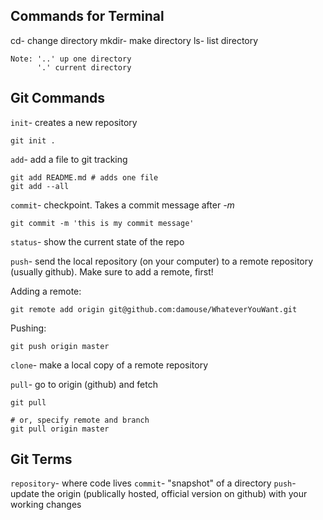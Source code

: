 ## Commands for Terminal

cd-         change directory
mkdir-      make directory
ls-         list directory 

    Note: '..' up one directory
          '.' current directory

## Git Commands

`init`- creates a new repository

```
git init .
```

`add`- add a file to git tracking

```
git add README.md # adds one file
git add --all
```

`commit`- checkpoint. Takes a commit message after *-m*

```
git commit -m 'this is my commit message'
```

`status`- show the current state of the repo

`push`- send the local repository (on your computer) to a remote repository (usually github). Make sure to add a remote, first!

Adding a remote: 
```
git remote add origin git@github.com:damouse/WhateverYouWant.git
```

Pushing:
```
git push origin master
```

`clone`- make a local copy of a remote repository

`pull`- go to origin (github) and fetch 

```
git pull

# or, specify remote and branch
git pull origin master
```

## Git Terms

`repository`- where code lives 
`commit`- "snapshot" of a directory
`push`- update the origin (publically hosted, official version on github) with your working changes
